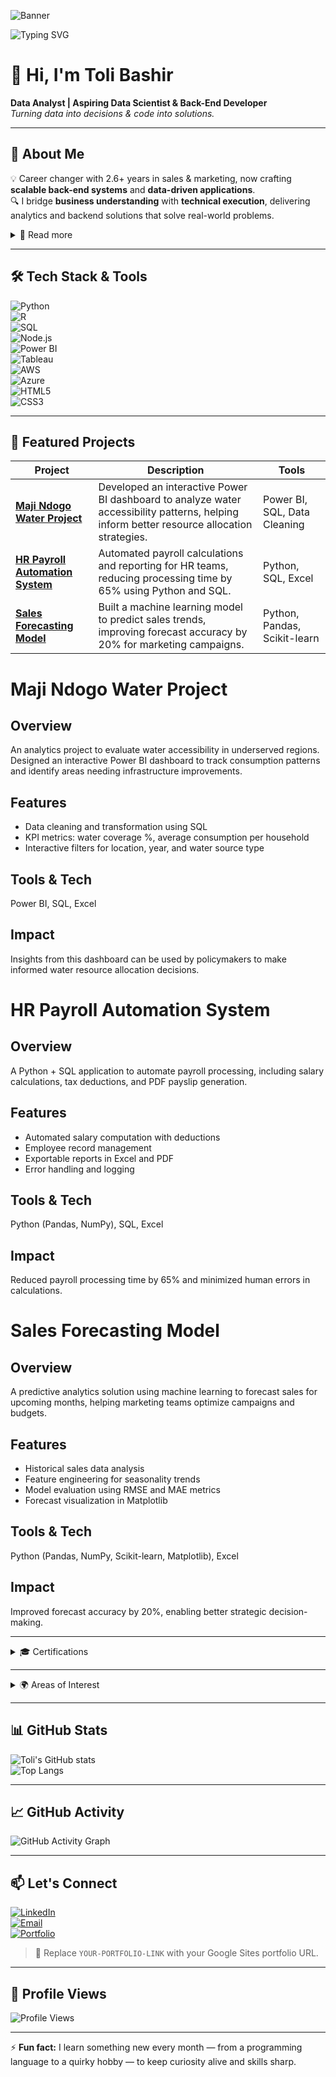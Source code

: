 <!-- Optional Banner Image -->
![Banner](https://drive.google.com/drive/u/0/folders/1O67LyEpY-Ivkl2BTJh56oX-eEd9TwLP)

<!-- Animated typing header -->
![Typing SVG](https://readme-typing-svg.herokuapp.com?font=Fira+Code&size=28&pause=1800&color=2F80ED&width=780&lines=Hi%2C+I'm+Toli+Bashir;Data+Analyst+%7C+Aspiring+Data+Scientist+%7C+Back-End+Developer)

# 👋 Hi, I'm **Toli Bashir**  
**Data Analyst | Aspiring Data Scientist & Back-End Developer**  
*Turning data into decisions & code into solutions.*

---

## 🔹 About Me  
💡 Career changer with 2.6+ years in sales & marketing, now crafting **scalable back-end systems** and **data-driven applications**.  
🔍 I bridge **business understanding** with **technical execution**, delivering analytics and backend solutions that solve real-world problems.  

<details>
<summary>📜 Read more</summary>

I’m passionate about turning raw data into meaningful insights and building systems that solve real business problems.  
My journey combines strong business acumen with solid technical skills in:

- **Data Analysis & Visualization**: SQL, Python (Pandas, NumPy, Matplotlib, Seaborn), R, Power BI, Tableau  
- **Back-End Development**: Node.js, API design, SQL/NoSQL  
- **Cloud Platforms**: AWS, Azure  

I’m committed to continuous learning and collaboration across diverse teams.  
</details>

---

## 🛠 Tech Stack & Tools  

![Python](https://img.shields.io/badge/Python-3776AB?style=for-the-badge&logo=python&logoColor=white)  
![R](https://img.shields.io/badge/R-276DC3?style=for-the-badge&logo=r&logoColor=white)  
![SQL](https://img.shields.io/badge/SQL-003B57?style=for-the-badge&logo=database&logoColor=white)  
![Node.js](https://img.shields.io/badge/Node.js-339933?style=for-the-badge&logo=node.js&logoColor=white)  
![Power BI](https://img.shields.io/badge/Power%20BI-F2C811?style=for-the-badge&logo=power-bi&logoColor=black)  
![Tableau](https://img.shields.io/badge/Tableau-E97627?style=for-the-badge&logo=tableau&logoColor=white)  
![AWS](https://img.shields.io/badge/AWS-232F3E?style=for-the-badge&logo=amazon-aws&logoColor=white)  
![Azure](https://img.shields.io/badge/Azure-0078D4?style=for-the-badge&logo=microsoft-azure&logoColor=white)  
![HTML5](https://img.shields.io/badge/HTML5-E34F26?style=for-the-badge&logo=html5&logoColor=white)  
![CSS3](https://img.shields.io/badge/CSS3-1572B6?style=for-the-badge&logo=css3&logoColor=white)  

---

## 📂 Featured Projects  

| Project | Description | Tools |
|---------|-------------|-------|
| [**Maji Ndogo Water Project**](https://drive.google.com/drive/u/0/folders/1EyGhT0BxREi5DOm0izoU8MK1ZQdOrrXn) | Developed an interactive Power BI dashboard to analyze water accessibility patterns, helping inform better resource allocation strategies. | Power BI, SQL, Data Cleaning |
| [**HR Payroll Automation System**](https://github.com/toli-bash/HR-Payroll-Automation) | Automated payroll calculations and reporting for HR teams, reducing processing time by 65% using Python and SQL. | Python, SQL, Excel |
| [**Sales Forecasting Model**](https://github.com/toli-bash/Sales-Forecasting-Model) | Built a machine learning model to predict sales trends, improving forecast accuracy by 20% for marketing campaigns. | Python, Pandas, Scikit-learn |

# Maji Ndogo Water Project
## Overview
An analytics project to evaluate water accessibility in underserved regions. Designed an interactive Power BI dashboard to track consumption patterns and identify areas needing infrastructure improvements.

## Features
- Data cleaning and transformation using SQL
- KPI metrics: water coverage %, average consumption per household
- Interactive filters for location, year, and water source type

## Tools & Tech
Power BI, SQL, Excel

## Impact
Insights from this dashboard can be used by policymakers to make informed water resource allocation decisions.

# HR Payroll Automation System
## Overview
A Python + SQL application to automate payroll processing, including salary calculations, tax deductions, and PDF payslip generation.

## Features
- Automated salary computation with deductions
- Employee record management
- Exportable reports in Excel and PDF
- Error handling and logging

## Tools & Tech
Python (Pandas, NumPy), SQL, Excel

## Impact
Reduced payroll processing time by 65% and minimized human errors in calculations.

# Sales Forecasting Model
## Overview
A predictive analytics solution using machine learning to forecast sales for upcoming months, helping marketing teams optimize campaigns and budgets.

## Features
- Historical sales data analysis
- Feature engineering for seasonality trends
- Model evaluation using RMSE and MAE metrics
- Forecast visualization in Matplotlib

## Tools & Tech
Python (Pandas, NumPy, Scikit-learn, Matplotlib), Excel

## Impact
Improved forecast accuracy by 20%, enabling better strategic decision-making.


---

<details>
<summary>🎓 Certifications</summary>

- **Data Science Math Skills** – Duke University  
- **The Data Scientist’s Toolbox** – Johns Hopkins University  
- **R Programming** – Johns Hopkins University  
- **Excel Fundamentals for Data Analysis** – Macquarie University  
- **HTML & CSS Fundamentals** – Zenva Academy  
- **Professional Development Skills for the Digital Age** – ALX  

</details>

---

<details>
<summary>🌍 Areas of Interest</summary>

- Data Science & Business Intelligence  
- Scalable Back-End Systems & API Development  
- HR Tech & Payroll Automation  
- Web System Optimization  

</details>

---

## 📊 GitHub Stats  

![Toli's GitHub stats](https://github-readme-stats.vercel.app/api?username=toli-bash&show_icons=true&theme=radical)  
![Top Langs](https://github-readme-stats.vercel.app/api/top-langs/?username=toli-bash&layout=compact&theme=radical)  

---

## 📈 GitHub Activity  

![GitHub Activity Graph](https://github-readme-activity-graph.vercel.app/graph?username=toli-bash&theme=radical)  

---

## 📫 Let's Connect  

[![LinkedIn](https://img.shields.io/badge/LinkedIn-0077B5?style=for-the-badge&logo=linkedin&logoColor=white)](https://www.linkedin.com/in/toli-bashir)  
[![Email](https://img.shields.io/badge/Email-D14836?style=for-the-badge&logo=gmail&logoColor=white)](mailto:tolibashir474@gmail.com)  
[![Portfolio](https://img.shields.io/badge/Portfolio-000000?style=for-the-badge&logo=About.me&logoColor=white)](YOUR-PORTFOLIO-LINK)  

> 🔁 Replace `YOUR-PORTFOLIO-LINK` with your Google Sites portfolio URL.

---

## 👀 Profile Views  

![Profile Views](https://komarev.com/ghpvc/?username=toli-bash&label=Profile%20Views&color=blue&style=flat)  

---

⚡ **Fun fact:** I learn something new every month — from a programming language to a quirky hobby — to keep curiosity alive and skills sharp.
